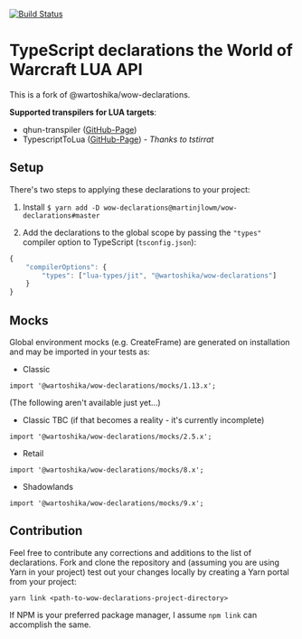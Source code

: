 [![Build Status](https://github.com/martinjlowm/wow-declarations/workflows/ci/badge.svg)](https://travis-ci.org/wartoshika/wow-classic-declarations)

# TypeScript declarations the World of Warcraft LUA API

This is a fork of @wartoshika/wow-declarations.

**Supported transpilers for LUA targets**:
- qhun-transpiler ([GitHub-Page](https://github.com/wartoshika/qhun-transpiler))
- TypescriptToLua ([GitHub-Page](https://github.com/TypeScriptToLua/TypeScriptToLua)) - *Thanks to tstirrat*

## Setup

There's two steps to applying these declarations to your project:

1. Install `$ yarn add -D wow-declarations@martinjlowm/wow-declarations#master`

2. Add the declarations to the global scope by passing the `"types"` compiler
   option to TypeScript (`tsconfig.json`):

```js
{
    "compilerOptions": {
        "types": ["lua-types/jit", "@wartoshika/wow-declarations"]
    }
}
```

## Mocks

Global environment mocks (e.g. CreateFrame) are generated on installation and
may be imported in your tests as:

- Classic

```
import '@wartoshika/wow-declarations/mocks/1.13.x';
```

(The following aren't available just yet...)

- Classic TBC (if that becomes a reality - it's currently incomplete)

```
import '@wartoshika/wow-declarations/mocks/2.5.x';
```

- Retail

```
import '@wartoshika/wow-declarations/mocks/8.x';
```

- Shadowlands

```
import '@wartoshika/wow-declarations/mocks/9.x';
```


## Contribution

Feel free to contribute any corrections and additions to the list of
declarations. Fork and clone the repository and (assuming you are using Yarn in
your project) test out your changes locally by creating a Yarn portal from your
project:

```
yarn link <path-to-wow-declarations-project-directory>
```

If NPM is your preferred package manager, I assume `npm link` can accomplish the same.
